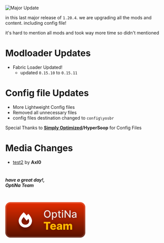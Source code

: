 ![Major Update](https://github.com/NotAGanesh/OptiNa-Reborn/blob/main/update_banners/major_update.png?raw=true)

in this last major release of `1.20.4`. we are upgrading all the mods and content. including config file!

it's hard to mention all mods and took way more time so didn't mentioned

# Modloader Updates
- Fabric Loader Updated!
    - updated `0.15.10` to `0.15.11`

# Config file Updates
- More Lightweight Config files
- Removed all unnecessary files
- config files destination changed to `config\yosbr`

Special Thanks to **[Simply Optimized](https://modrinth.com/modpack/sop)/HyperSoop** for Config Files
# Media Changes
- [test2](https://github.com/NotAGanesh/OptiNa-Reborn/blob/main/media/fps_test/test2.png?raw=true) by **AxI0**


 #

***have a great day!,*** <br>
***OptiNa Team***

<br>

![OptiNa Team](https://raw.githubusercontent.com/NotAGanesh/OptiNa-Team/c834c07242f36d99bc07b4e6b1219cd71d7470e0/badges/cozy.svg)
